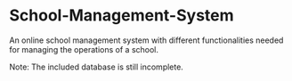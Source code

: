 # School-Management-System
An online school management system with different functionalities needed for managing the operations of a school.

Note: The included database is still incomplete.
